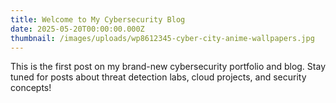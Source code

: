 ```yaml
---
title: Welcome to My Cybersecurity Blog
date: 2025-05-20T00:00:00.000Z
thumbnail: /images/uploads/wp8612345-cyber-city-anime-wallpapers.jpg
---
```

This is the first post on my brand-new cybersecurity portfolio and blog. Stay tuned for posts about threat detection labs, cloud projects, and security concepts!

